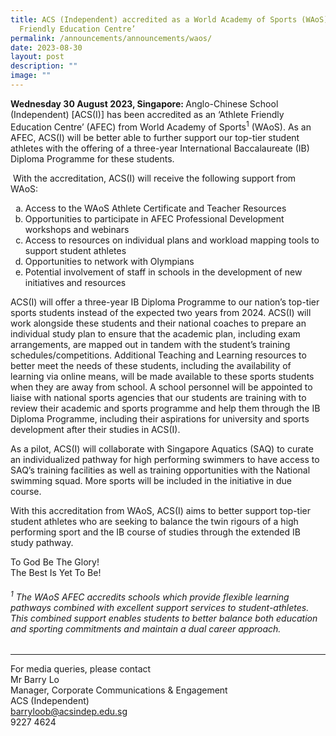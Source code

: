 ```yaml
---
title: ACS (Independent) accredited as a World Academy of Sports (WAoS) ‘Athlete
  Friendly Education Centre’
permalink: /announcements/announcements/waos/
date: 2023-08-30
layout: post
description: ""
image: ""
---
```

<p><strong>Wednesday 30 August 2023, Singapore: </strong>Anglo-Chinese School (Independent) [ACS(I)] has been accredited as an ‘Athlete Friendly Education Centre’ (AFEC) from World Academy of Sports<sup>1</sup> (WAoS). As an AFEC, ACS(I) will be better able to further support our top-tier student athletes with the offering of a three-year International Baccalaureate (IB) Diploma Programme for these students.</p>
<p>&nbsp;With the accreditation, ACS(I) will receive the following support from WAoS:&nbsp;</p>
<ol style="list-style-type: lower-alpha;">
<li>Access to the WAoS Athlete Certificate and Teacher Resources</li>
<li>Opportunities to participate in AFEC Professional Development workshops and webinars</li>
<li>Access to resources on individual plans and workload mapping tools to support student athletes</li>
<li>Opportunities to network with Olympians</li>
<li>Potential involvement of staff in schools in the development of new initiatives and resources</li>
</ol>
<p>ACS(I) will offer a three-year IB Diploma Programme to our nation’s top-tier sports students instead of the expected two years from 2024. ACS(I) will work alongside these students and their national coaches to prepare an individual study plan to ensure that the academic plan, including exam arrangements, are mapped out in tandem with the student’s training schedules/competitions. Additional Teaching and Learning resources to better meet the needs of these students, including the availability of learning via online means, will be made available to these sports students when they are away from school. A school personnel will be appointed to liaise with national sports agencies that our students are training with to review their academic and sports programme and help them through the IB Diploma Programme, including their aspirations for university and sports development after their studies in ACS(I).</p>
<p>As a pilot, ACS(I) will collaborate with Singapore Aquatics (SAQ) to curate an individualized pathway for high performing swimmers to have access to SAQ’s training facilities as well as training opportunities with the National swimming squad. More sports will be included in the initiative in due course.&nbsp;</p>
<p>With this accreditation from WAoS, ACS(I) aims to better support top-tier student athletes who are seeking to balance the twin rigours of a high performing sport and the IB course of studies through the extended IB study pathway.</p>
<p>To God Be The Glory!<br>
The Best Is Yet To Be!</p>
<h6><sup>1</sup> The WAoS AFEC accredits schools which provide flexible learning pathways combined with excellent support services to student-athletes. This combined support enables students to better balance both education and sporting commitments and maintain a dual career approach.</h6>
<hr>
<p>For media queries, please contact<br>
Mr Barry Lo<br>
Manager, Corporate Communications &amp; Engagement<br>
ACS (Independent)<br>
<a href="mailto:barryloob@acsindep.edu.sg">barryloob@acsindep.edu.sg</a><br>
9227 4624</p>